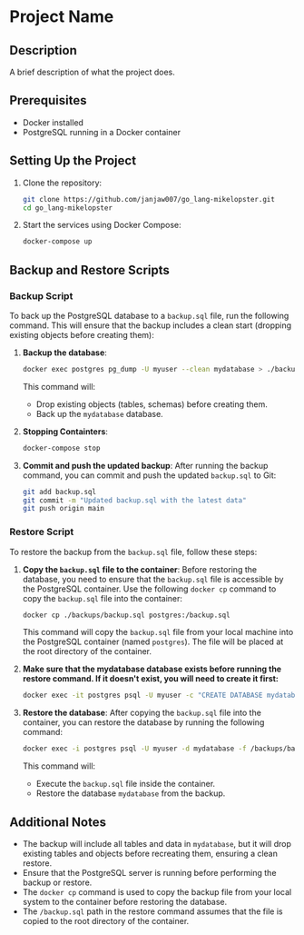 # Project Name

## Description

A brief description of what the project does.

## Prerequisites

- Docker installed
- PostgreSQL running in a Docker container

## Setting Up the Project

1. Clone the repository:

   ```bash
   git clone https://github.com/janjaw007/go_lang-mikelopster.git
   cd go_lang-mikelopster
   ```

2. Start the services using Docker Compose:
   ```bash
   docker-compose up
   ```

## Backup and Restore Scripts

### Backup Script

To back up the PostgreSQL database to a `backup.sql` file, run the following command. This will ensure that the backup includes a clean start (dropping existing objects before creating them):

1. **Backup the database**:

   ```bash
   docker exec postgres pg_dump -U myuser --clean mydatabase > ./backups/backup.sql

   ```

   This command will:

   - Drop existing objects (tables, schemas) before creating them.
   - Back up the `mydatabase` database.

2. **Stopping Containters**:

   ```bash
   docker-compose stop
   ```

3. **Commit and push the updated backup**:
   After running the backup command, you can commit and push the updated `backup.sql` to Git:

   ```bash
   git add backup.sql
   git commit -m "Updated backup.sql with the latest data"
   git push origin main
   ```

### Restore Script

To restore the backup from the `backup.sql` file, follow these steps:

1. **Copy the `backup.sql` file to the container**:
   Before restoring the database, you need to ensure that the `backup.sql` file is accessible by the PostgreSQL container. Use the following `docker cp` command to copy the `backup.sql` file into the container:

   ```bash
   docker cp ./backups/backup.sql postgres:/backup.sql

   ```

   This command will copy the `backup.sql` file from your local machine into the PostgreSQL container (named `postgres`). The file will be placed at the root directory of the container.

2. **Make sure that the mydatabase database exists before running the restore command. If it doesn't exist, you will need to create it first:**

   ```bash
   docker exec -it postgres psql -U myuser -c "CREATE DATABASE mydatabase;"


   ```

3. **Restore the database**:
   After copying the `backup.sql` file into the container, you can restore the database by running the following command:

   ```bash
   docker exec -i postgres psql -U myuser -d mydatabase -f /backups/backup.sql
   ```

   This command will:

   - Execute the `backup.sql` file inside the container.
   - Restore the database `mydatabase` from the backup.

## Additional Notes

- The backup will include all tables and data in `mydatabase`, but it will drop existing tables and objects before recreating them, ensuring a clean restore.
- Ensure that the PostgreSQL server is running before performing the backup or restore.
- The `docker cp` command is used to copy the backup file from your local system to the container before restoring the database.
- The `/backup.sql` path in the restore command assumes that the file is copied to the root directory of the container.

